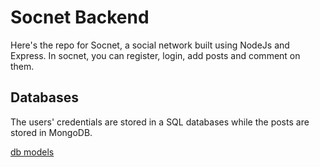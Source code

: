 # Socnet Backend

Here's the repo for Socnet, a social network built using NodeJs and Express. In socnet, you can register, login, add posts and comment on them. 

## Databases
The users' credentials are stored in a SQL databases while the posts are stored in MongoDB.

[db models](./basesdedonnées/mcd.loo)
